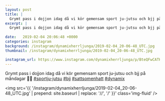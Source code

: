 ```yaml
---
layout: post
title: |
  Grymt pass i dojjon idag då vi kör gemensam sport ju-jutsu och bjj på måndagar 🤙🤛
excerpt: |
  Grymt pass i dojjon idag då vi kör gemensam sport ju-jutsu och bjj på måndagar 🤙🤛
     
date:   2019-02-04 20:06:48 +0000
categories: instagram
background: /instagram/dynamixherrljunga/2019-02-04_20-06-48_UTC.jpg
thumbnail: /instagram/dynamixherrljunga/2019-02-04_20-06-48_UTC.jpg

instagram_url: https://www.instagram.com/dynamixherrljunga/p/BteQFwCATHN
---
```

Grymt pass i dojjon idag då vi kör gemensam sport ju-jutsu och bjj på måndagar 🤙🤛
[#sportju-jutsu](https://www.instagram.com/explore/tags/sportju-jutsu/) [#bjj](https://www.instagram.com/explore/tags/bjj/) [#sattsomenhatt](https://www.instagram.com/explore/tags/sattsomenhatt/) [#dynamix](https://www.instagram.com/explore/tags/dynamix/)



<img src='{{ '/instagram/dynamixherrljunga/2019-02-04_20-06-48_UTC.jpg' | prepend: site.baseurl | replace: '//', '/' }}' class='img-fluid' />
